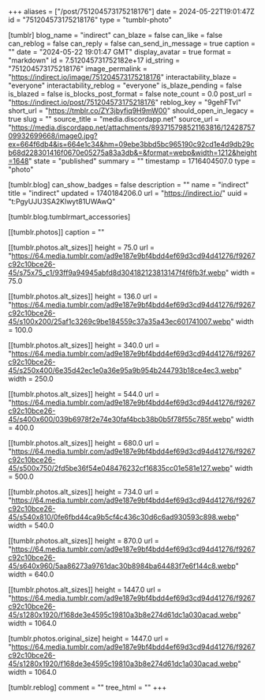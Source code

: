 +++
aliases = ["/post/751204573175218176"]
date = 2024-05-22T19:01:47Z
id = "751204573175218176"
type = "tumblr-photo"

[tumblr]
blog_name = "indirect"
can_blaze = false
can_like = false
can_reblog = false
can_reply = false
can_send_in_message = true
caption = ""
date = "2024-05-22 19:01:47 GMT"
display_avatar = true
format = "markdown"
id = 7.512045731752182e+17
id_string = "751204573175218176"
image_permalink = "https://indirect.io/image/751204573175218176"
interactability_blaze = "everyone"
interactability_reblog = "everyone"
is_blaze_pending = false
is_blazed = false
is_blocks_post_format = false
note_count = 0.0
post_url = "https://indirect.io/post/751204573175218176"
reblog_key = "9gehFTvI"
short_url = "https://tmblr.co/ZY3jbyfiq9H9mW00"
should_open_in_legacy = true
slug = ""
source_title = "media.discordapp.net"
source_url = "https://media.discordapp.net/attachments/893715798521163816/1242875709932699668/image0.jpg?ex=664f6db4&is=664e1c34&hm=09ebe3bbd5bc965190c92cd1e4d9db29cb68d228301416f0670e05275a83a3db&=&format=webp&width=1212&height=1648"
state = "published"
summary = ""
timestamp = 1716404507.0
type = "photo"

[tumblr.blog]
can_show_badges = false
description = ""
name = "indirect"
title = "indirect"
updated = 1740184206.0
url = "https://indirect.io/"
uuid = "t:PgyUJU3SA2Klwyt81UWAwQ"

[tumblr.blog.tumblrmart_accessories]

[[tumblr.photos]]
caption = ""

[[tumblr.photos.alt_sizes]]
height = 75.0
url = "https://64.media.tumblr.com/ad9e187e9bf4bdd4ef69d3cd94d41276/f9267c92c10bce26-45/s75x75_c1/93ff9a94945abfd8d304182123813147f4f6fb3f.webp"
width = 75.0

[[tumblr.photos.alt_sizes]]
height = 136.0
url = "https://64.media.tumblr.com/ad9e187e9bf4bdd4ef69d3cd94d41276/f9267c92c10bce26-45/s100x200/25af1c3269c9be184559c37a35a43ec601741007.webp"
width = 100.0

[[tumblr.photos.alt_sizes]]
height = 340.0
url = "https://64.media.tumblr.com/ad9e187e9bf4bdd4ef69d3cd94d41276/f9267c92c10bce26-45/s250x400/6e35d42ec1e0a36e95a9b954b244793b18ce4ec3.webp"
width = 250.0

[[tumblr.photos.alt_sizes]]
height = 544.0
url = "https://64.media.tumblr.com/ad9e187e9bf4bdd4ef69d3cd94d41276/f9267c92c10bce26-45/s400x600/039b6978f2e74e30faf4bcb38b0b5f78f55c785f.webp"
width = 400.0

[[tumblr.photos.alt_sizes]]
height = 680.0
url = "https://64.media.tumblr.com/ad9e187e9bf4bdd4ef69d3cd94d41276/f9267c92c10bce26-45/s500x750/2fd5be36f54e048476232cf16835cc01e581e127.webp"
width = 500.0

[[tumblr.photos.alt_sizes]]
height = 734.0
url = "https://64.media.tumblr.com/ad9e187e9bf4bdd4ef69d3cd94d41276/f9267c92c10bce26-45/s540x810/0fe6fbd44ca9b5cf4c436c30d6c6ad930593c898.webp"
width = 540.0

[[tumblr.photos.alt_sizes]]
height = 870.0
url = "https://64.media.tumblr.com/ad9e187e9bf4bdd4ef69d3cd94d41276/f9267c92c10bce26-45/s640x960/5aa86273a9761dac30b8984ba64483f7e6f144c8.webp"
width = 640.0

[[tumblr.photos.alt_sizes]]
height = 1447.0
url = "https://64.media.tumblr.com/ad9e187e9bf4bdd4ef69d3cd94d41276/f9267c92c10bce26-45/s1280x1920/f168de3e4595c19810a3b8e274d61dc1a030acad.webp"
width = 1064.0

[tumblr.photos.original_size]
height = 1447.0
url = "https://64.media.tumblr.com/ad9e187e9bf4bdd4ef69d3cd94d41276/f9267c92c10bce26-45/s1280x1920/f168de3e4595c19810a3b8e274d61dc1a030acad.webp"
width = 1064.0

[tumblr.reblog]
comment = ""
tree_html = ""
+++
